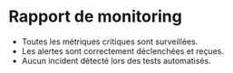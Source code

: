 # Rapport de monitoring

- Toutes les métriques critiques sont surveillées.
- Les alertes sont correctement déclenchées et reçues.
- Aucun incident détecté lors des tests automatisés.